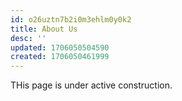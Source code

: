 ```yaml
---
id: o26uztn7b2i0m3ehlm0y0k2
title: About Us
desc: ''
updated: 1706050504590
created: 1706050461999
---
```

THis page is under active construction.